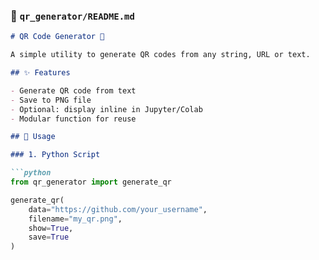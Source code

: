 ### 📄 `qr_generator/README.md`

```markdown
# QR Code Generator 📱

A simple utility to generate QR codes from any string, URL or text.

## ✨ Features

- Generate QR code from text
- Save to PNG file
- Optional: display inline in Jupyter/Colab
- Modular function for reuse

## 🚀 Usage

### 1. Python Script

```python
from qr_generator import generate_qr

generate_qr(
    data="https://github.com/your_username",
    filename="my_qr.png",
    show=True,
    save=True
)
